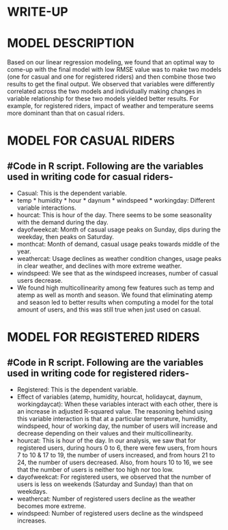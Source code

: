 ﻿# **WRITE-UP** 
# **MODEL DESCRIPTION**
Based on our linear regression modeling, we found that an optimal way to come-up with the final model with low RMSE value was to make two models (one for casual and one for registered riders) and then combine those two results to get the final output. We observed that variables were differently correlated across the two models and individually making changes in variable relationship for these two models yielded better results. For example, for registered riders, impact of weather and temperature seems more dominant than that on casual riders.
# **MODEL FOR CASUAL RIDERS**
## **#Code in R script. Following are the variables used in writing code for casual riders-**
- Casual: This is the dependent variable.
- temp \* humidity \* hour \* daynum \* windspeed \* workingday: Different variable interactions.
- hourcat: This is hour of the day. There seems to be some seasonality with the demand during the day.
- dayofweekcat: Month of casual usage peaks on Sunday, dips during the weekday, then peaks on Saturday.
- monthcat: Month of demand, casual usage peaks towards middle of the year.
- weathercat: Usage declines as weather condition changes, usage peaks in clear weather, and declines with more extreme weather.
- windspeed: We see that as the windspeed increases, number of casual users decrease.
- We found high multicollinearity among few features such as temp and atemp as well as month and season. We found that eliminating atemp and season led to better results when computing a model for the total amount of users, and this was still true when just used on casual.
# **MODEL FOR REGISTERED RIDERS**
## **#Code in R script. Following are the variables used in writing code for registered riders-**
- Registered: This is the dependent variable.
- Effect of variables (atemp, humidity, hourcat, holidaycat, daynum, workingdaycat): When these variables interact with each other, there is an increase in adjusted R-squared value. The reasoning behind using this variable interaction is that at a particular temperature, humidity, windspeed, hour of working day, the number of users will increase and decrease depending on their values and their multicollinearity.
- hourcat: This is hour of the day. In our analysis, we saw that for registered users, during hours 0 to 6, there were few users, from hours 7 to 10 & 17 to 19, the number of users increased, and from hours 21 to 24, the number of users decreased. Also, from hours 10 to 16, we see that the number of users is neither too high nor too low.
- dayofweekcat: For registered users, we observed that the number of users is less on weekends (Saturday and Sunday) than that on weekdays.
- weathercat: Number of registered users decline as the weather becomes more extreme.
- windspeed: Number of registered users decline as the windspeed increases.
